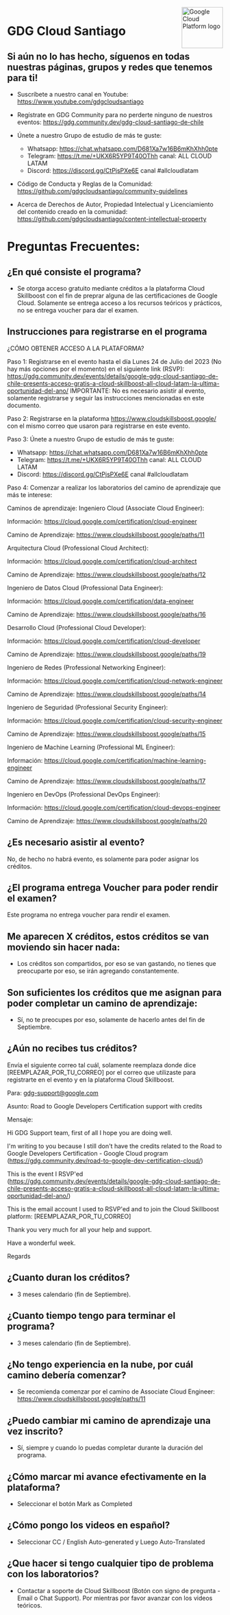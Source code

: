 <img src="https://avatars1.githubusercontent.com/u/48249676?s=200&v=4" alt="Google Cloud Platform logo" title="Google Cloud Platform" align="right" height="96" width="96"/>

# GDG Cloud Santiago

## Si aún no lo has hecho, síguenos en todas nuestras páginas, grupos y redes que tenemos para ti!

- Suscríbete a nuestro canal en Youtube: https://www.youtube.com/gdgcloudsantiago
- Regístrate en GDG Community para no perderte ninguno de nuestros eventos: https://gdg.community.dev/gdg-cloud-santiago-de-chile
- Únete a nuestro Grupo de estudio de más te guste:
   - Whatsapp: https://chat.whatsapp.com/D681Xa7w16B6mKhXhh0pte
   - Telegram: https://t.me/+UKX6R5YP9T40OThh canal: ALL CLOUD LATAM
   - Discord: https://discord.gg/CtPjsPXe6E canal #allcloudlatam

- Código de Conducta y Reglas de la Comunidad: https://github.com/gdgcloudsantiago/community-guidelines
- Acerca de Derechos de Autor, Propiedad Intelectual y Licenciamiento del contenido creado en la comunidad: https://github.com/gdgcloudsantiago/content-intellectual-property

# Preguntas Frecuentes:

## ¿En qué consiste el programa?

- Se otorga acceso gratuito mediante créditos a la plataforma Cloud Skillboost con el fin de preprar alguna de las certificaciones de Google Cloud. Solamente se entrega acceso a los recursos teóricos y prácticos, no se entrega voucher para dar el examen.

## Instrucciones para registrarse en el programa

¿CÓMO OBTENER ACCESO A LA PLATAFORMA?

Paso 1: Registrarse en el evento hasta el día Lunes 24 de Julio del 2023 (No hay más opciones por el momento) en el siguiente link (RSVP): https://gdg.community.dev/events/details/google-gdg-cloud-santiago-de-chile-presents-acceso-gratis-a-cloud-skillboost-all-cloud-latam-la-ultima-oportunidad-del-ano/
IMPORTANTE: No es necesario asistir al evento, solamente registrarse y seguir las instrucciones mencionadas en este documento.

Paso 2: Registrarse en la plataforma https://www.cloudskillsboost.google/ con el mismo correo que usaron para registrarse en este evento.

Paso 3: Únete a nuestro Grupo de estudio de más te guste:
   - Whatsapp: https://chat.whatsapp.com/D681Xa7w16B6mKhXhh0pte
   - Telegram: https://t.me/+UKX6R5YP9T40OThh canal: ALL CLOUD LATAM
   - Discord: https://discord.gg/CtPjsPXe6E canal #allcloudlatam

Paso 4: Comenzar a realizar los laboratorios del camino de aprendizaje que más te interese:

Caminos de aprendizaje:
Ingeniero Cloud (Associate Cloud Engineer):

Información: https://cloud.google.com/certification/cloud-engineer

Camino de Aprendizaje: https://www.cloudskillsboost.google/paths/11

Arquitectura Cloud (Professional Cloud Architect):

Información: https://cloud.google.com/certification/cloud-architect

Camino de Aprendizaje: https://www.cloudskillsboost.google/paths/12

Ingeniero de Datos Cloud (Professional Data Engineer):

Información: https://cloud.google.com/certification/data-engineer

Camino de Aprendizaje: https://www.cloudskillsboost.google/paths/16

Desarrollo Cloud (Professional Cloud Developer):

Información: https://cloud.google.com/certification/cloud-developer

Camino de Aprendizaje: https://www.cloudskillsboost.google/paths/19

Ingeniero de Redes (Professional Networking Engineer):

Información: https://cloud.google.com/certification/cloud-network-engineer

Camino de Aprendizaje: https://www.cloudskillsboost.google/paths/14

Ingeniero de Seguridad (Professional Security Engineer):

Información: https://cloud.google.com/certification/cloud-security-engineer

Camino de Aprendizaje: https://www.cloudskillsboost.google/paths/15

Ingeniero de Machine Learning (Professional ML Engineer):

Información: https://cloud.google.com/certification/machine-learning-engineer

Camino de Aprendizaje: https://www.cloudskillsboost.google/paths/17

Ingeniero en DevOps (Professional DevOps Engineer):

Información: https://cloud.google.com/certification/cloud-devops-engineer

Camino de Aprendizaje: https://www.cloudskillsboost.google/paths/20

## ¿Es necesario asistir al evento?

No, de hecho no habrá evento, es solamente para poder asignar los créditos.

## ¿El programa entrega Voucher para poder rendir el examen?

Este programa no entrega voucher para rendir el examen.

## Me aparecen X créditos, estos créditos se van moviendo sin hacer nada:

- Los créditos son compartidos, por eso se van gastando, no tienes que preocuparte por eso, se irán agregando constantemente.

## Son suficientes los créditos que me asignan para poder completar un camino de aprendizaje:

- Sí, no te preocupes por eso, solamente de hacerlo antes del fin de Septiembre.

## ¿Aún no recibes tus créditos?

Envía el siguiente correo tal cuál, solamente reemplaza donde dice [REEMPLAZAR_POR_TU_CORREO] por el correo que utilizaste para registrarte en el evento y en la plataforma Cloud Skillboost.

Para: gdg-support@google.com

Asunto: Road to Google Developers Certification support with credits

Mensaje:

Hi GDG Support team, first of all I hope you are doing well.

I'm writing to you because I still don't have the credits related to the Road to Google Developers Certification - Google Cloud program (https://gdg.community.dev/road-to-google-dev-certification-cloud/)

This is the event I RSVP'ed (https://gdg.community.dev/events/details/google-gdg-cloud-santiago-de-chile-presents-acceso-gratis-a-cloud-skillboost-all-cloud-latam-la-ultima-oportunidad-del-ano/)

This is the email account I used to RSVP'ed and to join the Cloud Skillboost platform: [REEMPLAZAR_POR_TU_CORREO]

Thank you very much for all your help and support.

Have a wonderful week.

Regards

## ¿Cuanto duran los créditos?

- 3 meses calendario (fin de Septiembre).

## ¿Cuanto tiempo tengo para terminar el programa?

- 3 meses calendario (fin de Septiembre).

## ¿No tengo experiencia en la nube, por cuál camino debería comenzar?

- Se recomienda comenzar por el camino de Associate Cloud Engineer: https://www.cloudskillsboost.google/paths/11

## ¿Puedo cambiar mi camino de aprendizaje una vez inscrito?

- Sí, siempre y cuando lo puedas completar durante la duración del programa.

##  ¿Cómo marcar mi avance efectivamente en la plataforma?

- Seleccionar el botón Mark as Completed

## ¿Cómo pongo los videos en español?

- Seleccionar CC / English Auto-generated y Luego Auto-Translated

## ¿Que hacer si tengo cualquier tipo de problema con los laboratorios?

- Contactar a soporte de Cloud Skillboost (Botón con signo de pregunta - Email o Chat Support). Por mientras por favor avanzar con los videos teóricos.


